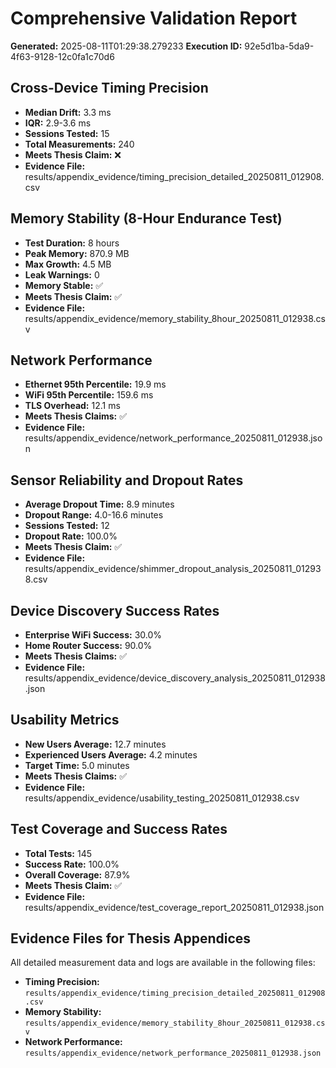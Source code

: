 # Comprehensive Validation Report

**Generated:** 2025-08-11T01:29:38.279233
**Execution ID:** 92e5d1ba-5da9-4f63-9128-12c0fa1c70d6

## Cross-Device Timing Precision

- **Median Drift:** 3.3 ms
- **IQR:** 2.9-3.6 ms
- **Sessions Tested:** 15
- **Total Measurements:** 240
- **Meets Thesis Claim:** ❌
- **Evidence File:** results/appendix_evidence/timing_precision_detailed_20250811_012908.csv

## Memory Stability (8-Hour Endurance Test)

- **Test Duration:** 8 hours
- **Peak Memory:** 870.9 MB
- **Max Growth:** 4.5 MB
- **Leak Warnings:** 0
- **Memory Stable:** ✅
- **Meets Thesis Claim:** ✅
- **Evidence File:** results/appendix_evidence/memory_stability_8hour_20250811_012938.csv

## Network Performance

- **Ethernet 95th Percentile:** 19.9 ms
- **WiFi 95th Percentile:** 159.6 ms
- **TLS Overhead:** 12.1 ms
- **Meets Thesis Claims:** ✅
- **Evidence File:** results/appendix_evidence/network_performance_20250811_012938.json

## Sensor Reliability and Dropout Rates

- **Average Dropout Time:** 8.9 minutes
- **Dropout Range:** 4.0-16.6 minutes
- **Sessions Tested:** 12
- **Dropout Rate:** 100.0%
- **Meets Thesis Claim:** ✅
- **Evidence File:** results/appendix_evidence/shimmer_dropout_analysis_20250811_012938.csv

## Device Discovery Success Rates

- **Enterprise WiFi Success:** 30.0%
- **Home Router Success:** 90.0%
- **Meets Thesis Claims:** ✅
- **Evidence File:** results/appendix_evidence/device_discovery_analysis_20250811_012938.json

## Usability Metrics

- **New Users Average:** 12.7 minutes
- **Experienced Users Average:** 4.2 minutes
- **Target Time:** 5.0 minutes
- **Meets Thesis Claims:** ✅
- **Evidence File:** results/appendix_evidence/usability_testing_20250811_012938.csv

## Test Coverage and Success Rates

- **Total Tests:** 145
- **Success Rate:** 100.0%
- **Overall Coverage:** 87.9%
- **Meets Thesis Claim:** ✅
- **Evidence File:** results/appendix_evidence/test_coverage_report_20250811_012938.json

## Evidence Files for Thesis Appendices

All detailed measurement data and logs are available in the following files:

- **Timing Precision:** `results/appendix_evidence/timing_precision_detailed_20250811_012908.csv`
- **Memory Stability:** `results/appendix_evidence/memory_stability_8hour_20250811_012938.csv`
- **Network Performance:** `results/appendix_evidence/network_performance_20250811_012938.json`
